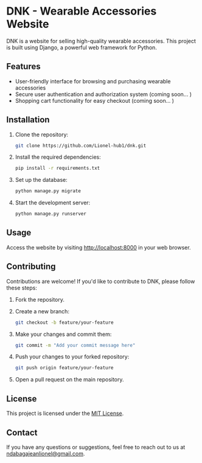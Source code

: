 # DNK - Wearable Accessories Website

DNK is a website for selling high-quality wearable accessories. This project is built using Django, a powerful web framework for Python.

## Features

- User-friendly interface for browsing and purchasing wearable accessories
- Secure user authentication and authorization system (coming soon... )
- Shopping cart functionality for easy checkout (coming soon... )

## Installation

1. Clone the repository:

   ```bash
   git clone https://github.com/Lionel-hub1/dnk.git
   ```

2. Install the required dependencies:

   ```bash
   pip install -r requirements.txt
   ```

3. Set up the database:

   ```bash
   python manage.py migrate
   ```

4. Start the development server:

   ```bash
   python manage.py runserver
   ```

## Usage

Access the website by visiting [http://localhost:8000](http://localhost:8000) in your web browser.

## Contributing

Contributions are welcome! If you'd like to contribute to DNK, please follow these steps:

1. Fork the repository.

2. Create a new branch:

   ```bash
   git checkout -b feature/your-feature
   ```

3. Make your changes and commit them:

   ```bash
   git commit -m "Add your commit message here"
   ```

4. Push your changes to your forked repository:

   ```bash
   git push origin feature/your-feature
   ```

5. Open a pull request on the main repository.

## License

This project is licensed under the [MIT License](./LICENSE).

## Contact

If you have any questions or suggestions, feel free to reach out to us at [ndabagajeanlionel@gmail.com](mailto:ndabagajeanlionel@gmail.com).
